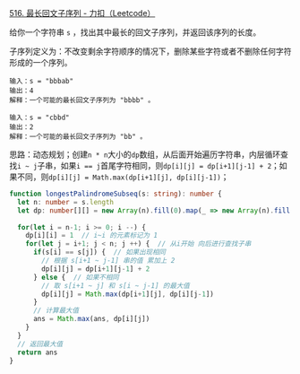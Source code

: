 [516. 最长回文子序列 - 力扣（Leetcode）](https://leetcode.cn/problems/longest-palindromic-subsequence/description/?envType=study-plan-v2&id=dynamic-programming)

给你一个字符串 `s` ，找出其中最长的回文子序列，并返回该序列的长度。

子序列定义为：不改变剩余字符顺序的情况下，删除某些字符或者不删除任何字符形成的一个序列。

```
输入：s = "bbbab"
输出：4
解释：一个可能的最长回文子序列为 "bbbb" 。

输入：s = "cbbd"
输出：2
解释：一个可能的最长回文子序列为 "bb" 。
```

思路：动态规划；创建`n * n`大小的`dp`数组，从后面开始遍历字符串，内层循环查找`i ~ j`子串，如果`i == j`首尾字符相同，则`dp[i][j] = dp[i+1][j-1] + 2`；如果不同，则`dp[i][j] = Math.max(dp[i+1][j], dp[i][j-1])`；

```typescript
function longestPalindromeSubseq(s: string): number {
  let n: number = s.length
  let dp: number[][] = new Array(n).fill(0).map(_ => new Array(n).fill(0))
  
  for(let i = n-1; i >= 0; i --) {
    dp[i][i] = 1  // i~i 的元素标记为 1
    for(let j = i+1; j < n; j ++) {  // 从i开始 向后进行查找子串
      if(s[i] == s[j]) {  // 如果出现相同
        // 根据 s[i+1 ~ j-1] 串的值 累加上 2
        dp[i][j] = dp[i+1][j-1] + 2
      } else {  // 如果不相同
        // 取 s[i+1 ~ j] 和 s[i ~ j-1] 的最大值
        dp[i][j] = Math.max(dp[i+1][j], dp[i][j-1])
      }
      // 计算最大值
      ans = Math.max(ans, dp[i][j])
    }
  }
  // 返回最大值
  return ans
}
```


